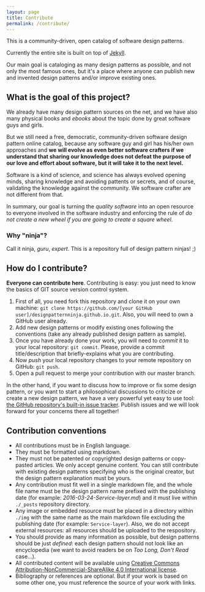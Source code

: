 ```yaml
---
layout: page
title: Contribute
permalink: /contribute/
---
```


This is a community-driven, open catalog of software design patterns. 

Currently the entire site is built on top of [Jekyll](http://jekyllrb.com).

Our main goal is cataloging as many design patterns as possible, and not only the most famous ones, but it's a place where anyone can publish new and invented design patterns and/or improve existing ones.

## What is the goal of this project?

We already have many design pattern sources on the net, and we have also many physical books and *ebooks* about the topic done by great software guys and girls.

But we still need a free, democratic, community-driven software design pattern online catalog, because any software guy and girl has his/her own approaches and **we will evolve as even better software crafters if we understand that sharing our knowledge does not defeat the purpose of our love and effort about software, but it will take it to the next level.**

Software is a kind of science, and science has always evolved opening minds, sharing knowledge and avoiding pattents or secrets, and of course, validating the knowledge against the community. We software crafter are not different from that. 

In summary, our goal is turning the *quality software* into an open resource to everyone involved in the software industry and enforcing the rule of *do not create a new wheel if you are going to create a square wheel*.

### Why "ninja"?

Call it ninja, *guru*, *expert*. This is a repository full of design pattern ninjas! ;)

## How do I contribute?

**Everyone can contribute here**. Contributing is easy: you just need to know the basics of GIT source version control system.

1. First of all, you need fork this repository and clone it on your own machine: `git clone https://github.com/[your GitHub user]/designpatternninja.github.io.git`. Also, you will need to own a GitHub user already.
2. Add new design patterns or modify existing ones following the conventions (take any already published design pattern as sample).
3. Once you have already done your work, you will need to *commit* it to your local repository: `git commit`. Please, provide a commit title/description that briefly-explains what you are contributing.
4. Now *push* your local repository changes to your remote repository on GitHub: `git push`.
5. Open a pull request to merge your contribution with our master branch.

In the other hand, if you want to discuss how to improve or fix some design pattern, or you want to start a philosophical discussions to criticize or create a new design pattern, we have a very powerful yet easy to use tool: [the GitHub repository's built-in issue tracker](https://github.com/designpatternninja/designpatternninja.github.io/issues). Publish issues and we will look forward for your concerns there all together!

## Contribution conventions

* All contributions must be in English language.
* They must be formatted using markdown.
* They must not be patented or copyrighted design patterns or copy-pasted articles. We only accept genuine content. You can still contribute with existing design patterns specifying who is the original creator, but the design pattern explanation must be yours.
* Any contribution must fit well in a single markdown file, and the whole file name must be the design pattern name prefixed with the publishing date (for example: *2016-03-24-Service-layer.md*) and it must live within `./_posts` repository directory.
* Any image or embedded resource must be placed in a directory within `./img` with the same name as the main markdown file excluding the publishing date (for example: `Service-layer`). Also, we do not accept external resources: all resources should be uploaded to the respository.
* You should provide as many information as possible, but design patterns should be just *defined*: each design pattern should not look like an encyclopedia (we want to avoid readers be on *Too Long, Don't Read* case...).
* All contributed content will be available using [Creative Commons Attribution-NonCommercial-ShareAlike 4.0 International license](http://creativecommons.org/licenses/by-nc-sa/4.0/).
* Bibliography or references are optional. But if your work is based on some other one, you must reference the source of your work with links.
